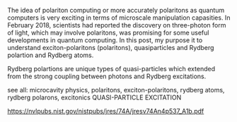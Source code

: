 
The idea of polariton computing or more accurately polaritons as quantum computers is very exciting in terms of microscale manipulation capasities. In February 2018, scientists had reported the discovery on three-photon form of light, which may involve polaritons, was promising for some useful developments in quantum computing. In this post, my purpose it to understand exciton-polaritons (polaritons), quasiparticles and Rydberg polartion and Rydberg atoms.

Rydberg polartions are unique types of quasi-particles which extended from the strong coupling between photons and Rydberg excitations. 


see all: microcavity physics, polaritons, exciton-polaritons, rydberg atoms, rydberg polarons, excitonics
QUASI-PARTICLE EXCITATION






https://nvlpubs.nist.gov/nistpubs/jres/74A/jresv74An4p537_A1b.pdf 